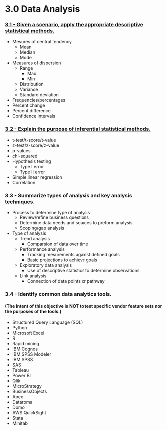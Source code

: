 # 3.0 Data Analysis

### [3.1 - Given a scenario, apply the appropriate descriptive statistical methods.](../Section%203/3.1-descriptive-statistical-methods.ipynb)

* Mesures of central tendency
  * Mean
  * Median
  * Mode
* Measures of dispersion
  * Range
    * Max
    * Min
  * Distribution
  * Variance
  * Standard deviation
* Frequencies/percentages
* Percent change
* Percent difference
* Confidence intervals

### [3.2 - Explain the purpose of inferential statistical methods.](../Section%203/3.2-inferential-statistical-methods.ipynb)

* t-test/t-score/t-value
* z-test/z-score/z-value
* p-values
* chi-squared
* Hypothesis testing
  * Type I error
  * Type II error
* Simple linear regression
* Correlation

### 3.3 - Summarize types of analysis and key analysis techniques.

* Process to determine type of analysis
  * Review/refine business questions
  * Determine data needs and sources to preform analysis
  * Scoping/gap analysis
* Type of analysis
  * Trend analysis
    * Comparsion of data over time
  * Performance analysis
    * Tracking mesurements against defined goals
    * Basic projections to achieve goals
  * Exploratory data analysis
    * Use of descriptive statistics to determine observations
  * Link analysis
    * Connection of data points or pathway

### 3.4 - Identify common data analytics tools.

#### (The intent of this objective is NOT to test specific vendor feature sets nor the purposes of the tools.)

* Structured Query Language (SQL)
* Python
* Microsoft Excel
* R
* Rapid mining
* IBM Cognos
* IBM SPSS Modeler
* IBM SPSS
* SAS
* Tableau
* Power BI
* Qlik
* MicroStrategy
* BusinessObjects
* Apex
* Dataroma
* Domo
* AWS QuickSight
* Stata
* Minitab

